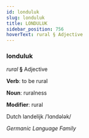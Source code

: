 ```yaml
---
id: londuluk
slug: londuluk
title: LONDULUK
sidebar_position: 756
hoverText: rural § Adjective
---
```


### londuluk

*rural* **§** Adjective

**Verb**: to be rural

**Noun**: ruralness

**Modifier**: rural

Dutch landelijk /ˈlɑndələk/

*Germanic Language Family*